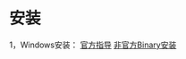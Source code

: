 安装
=================

1，Windows安装：
[官方指导](http://xgboost.readthedocs.io/en/latest/build.html#)
[非官方Binary安装](http://www.picnet.com.au/blogs/guido/post/2016/09/22/xgboost-windows-x64-binaries-for-download/)
